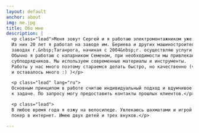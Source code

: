 ```yaml
---
layout: default
anchor: about
img: me.jpg
title: Обо мне
description: |
  <p class="lead">Меня зовут Сергей и я работаю электромонтажником уже 30 лет.
  Из них 20 лет я работал на заводе им. Бериева и других машиностроительных
  заводах г.&nbsp;Таганрога, начиная с 2004&nbsp;г. осуществляю услуги в частном порядке.
  Обычно я работаю с напарником Семеном, при необходимости мы привлекаем бригаду
  субподрядчиков. Мы используем современные материалы и инструменты.
  Работы у нас много поэтому стараемся делать быстро, но качественно (что бы ее
  и оставалось много :) )</p>

  <p class="lead" lang="ru">
  Основным принципом в работе считаю индивидуальный подход и вдумчивое отношение
  к задаче. По запросу могу предоставить контакты прошлых клиентов.</p>

  <p class="lead">
  В любое время года я езжу на велосипеде. Увлекаюсь шахматами и игрой
  покер в интернет. Имею двух детей и трех внуков.</p>

---
```

